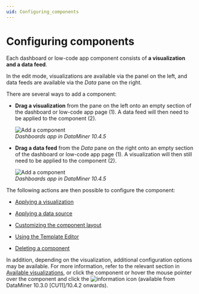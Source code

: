 ```yaml
---
uid: Configuring_components
---
```


# Configuring components

Each dashboard or low-code app component consists of **a visualization and a data feed**.

In the edit mode, visualizations are available via the panel on the left, and data feeds are available via the *Data* pane on the right.

There are several ways to add a component:

- **Drag a visualization** from the pane on the left onto an empty section of the dashboard or low-code app page (1). A data feed will then need to be applied to the component (2).

  ![Add a component](~/user-guide/images/Add_Component_Visualization.png)<br>*Dashboards app in DataMiner 10.4.5*

- **Drag a data feed** from the *Data* pane on the right onto an empty section of the dashboard or low-code app page (1). A visualization will then still need to be applied to the component (2).

  ![Add a component](~/user-guide/images/Add_Component_Data_Feed.png)<br>*Dashboards app in DataMiner 10.4.5*

The following actions are then possible to configure the component:

- [Applying a visualization](xref:Apply_Visualization)

- [Applying a data source](xref:Apply_Data_Source)

- [Customizing the component layout](xref:Customize_Component_Layout)

- [Using the Template Editor](xref:Template_Editor)

- [Deleting a component](xref:Delete_Component)

In addition, depending on the visualization, additional configuration options may be available. For more information, refer to the relevant section in [Available visualizations](xref:Available_visualizations), or click the component or hover the mouse pointer over the component and click the ![information](~/user-guide/images/Information_Icon.png) icon (available from DataMiner 10.3.0 [CU11]/10.4.2 onwards<!--RN 38224-->).
